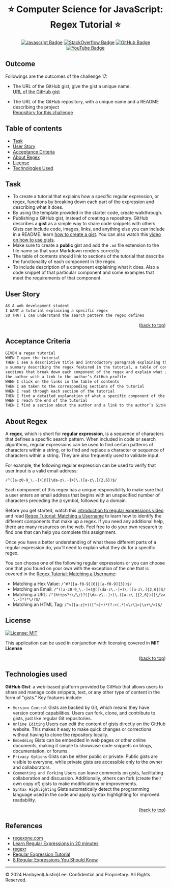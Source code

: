 <a ID="readme-top"></a>

<div align="center">

# ⭐ Computer Science for JavaScript: Regex Tutorial ⭐

[![Javascript Badge](https://img.shields.io/badge/JavaScript-323330?style=for-the-badge&logo=javascript&logoColor=F7DF1E)](https://www.w3schools.com/js/)
[![StackOverflow Badge](https://img.shields.io/badge/Stack_Overflow-FE7A16?style=for-the-badge&logo=stack-overflow&logoColor=white)](https://stackoverflow.com/)
[![GitHub Badge](https://img.shields.io/badge/GitHub-100000?style=for-the-badge&logo=github&logoColor=white)](https://github.com/)
[![YouTube Badge](https://img.shields.io/badge/YouTube-%23FF0000.svg?style=for-the-badge&logo=YouTube&logoColor=white)](https://www.youtube.com/watch?v=rhzKDrUiJVk)

</div>

## Outcome <a ID="outcome"></a>

Followings are the outcomes of the challenge 17:

* The URL of the GitHub gist, give the gist a unique name. </br>
[URL of the GitHub gist](https://gist.github.com/justinsta624/51a6c059eb538222552511239555835b) </br>

* The URL of the GitHub repository, with a unique name and a README describing the project </br>
[Repository for this challenge](https://github.com/justinsta624/ChivasRegex)


## Table of contents

- [Task](#task)
- [User Story](#user-story)
- [Acceptance Criteria](#acceptance-criteria)
- [About Regex](#about-regex)
- [License](#license)
- [Technologies Used](#technologies-used)


## Task <a ID="task"></a>

* To create a tutorial that explains how a specific regular expression, or regex, functions by breaking down each part of the expression and describing what it does.
* By using the template provided in the starter code, create walkthrough.
* Publishing a GitHub gist, instead of creating a repository. GitHub describes a **gist** as a simple way to share code snippets with others. Gists can include code, images, links, and anything else you can include in a README. learn [how to create a gist](https://help.github.com/en/github/writing-on-github/creating-gists). You can also watch this [video on how to use gists](https://www.youtube.com/watch?v=wc2NlcWjQHw).
* Make sure to create a **public** gist and add the `.md` file extension to the file name so that your Markdown renders correctly.
* The table of contents should link to sections of the tutorial that describe the functionality of each component in the regex. 
* To include description of a component explaining what it does. Also a code snippet of that particular component and some examples that meet the requirements of that component.

## User Story <a ID="user-story"></a>

```md
AS A web development student
I WANT a tutorial explaining a specific regex
SO THAT I can understand the search pattern the regex defines
```
<p align="right">(<a href="#readme-top">back to top</a>)</p>

## Acceptance Criteria <a ID="acceptance-criteria"></a>

```md
GIVEN a regex tutorial
WHEN I open the tutorial
THEN I see a descriptive title and introductory paragraph explaining the purpose of the tutorial,
a summary describing the regex featured in the tutorial, a table of contents linking to different
sections that break down each component of the regex and explain what it does, and a section about
the author with a link to the author’s GitHub profile
WHEN I click on the links in the table of contents
THEN I am taken to the corresponding sections of the tutorial
WHEN I read through each section of the tutorial
THEN I find a detailed explanation of what a specific component of the regex does
WHEN I reach the end of the tutorial
THEN I find a section about the author and a link to the author’s GitHub profile
```

## About Regex <a ID="about-regex"></a>

A **regex**, which is short for **regular expression**, is a sequence of characters that defines a specific search pattern. When included in code or search algorithms, regular expressions can be used to find certain patterns of characters within a string, or to find and replace a character or sequence of characters within a string. They are also frequently used to validate input. 

For example, the following regular expression can be used to verify that user input is a valid email address:

`/^([a-z0-9_\.-]+)@([\da-z\.-]+)\.([a-z\.]{2,6})$/`

Each component of this regex has a unique responsibility to make sure that a user enters an email address that begins with an unspecified number of characters preceding the `@` symbol, followed by a domain.

Before you get started, watch this [introduction to regular expressions video](https://youtu.be/7DG3kCDx53c) and read [Regex Tutorial: Matching a Username](https://coding-boot-camp.github.io/full-stack/computer-science/regex-tutorial) to learn how to identify the different components that make up a regex. If you need any additional help, there are many resources on the web. Feel free to do your own research to find one that can help you complete this assignment.

Once you have a better understanding of what these different parts of a regular expression do, you’ll need to explain what they do for a specific regex.

You can choose one of the following regular expressions or you can choose one that you found on your own with the exception of the one that is covered in the [Regex Tutorial: Matching a Username](https://coding-boot-camp.github.io/full-stack/computer-science/regex-tutorial):

* Matching a Hex Value: `/^#?([a-f0-9]{6}|[a-f0-9]{3})$/`
* Matching an Email: `/^([a-z0-9_\.-]+)@([\da-z\.-]+)\.([a-z\.]{2,6})$/`
* Matching a URL: `/^(https?:\/\/)?([\da-z\.-]+)\.([a-z\.]{2,6})([\/\w \.-]*)*\/?$/`
* Matching an HTML Tag: `/^<([a-z]+)([^<]+)*(?:>(.*)<\/\1>|\s+\/>)$/`

## License <a ID="license"></a>

[![License: MIT](https://img.shields.io/badge/License-MIT-yellow.svg)](https://opensource.org/licenses/MIT)

This application can be used in conjunction with licensing covered in  <b>MIT License</b>

<p align="right">(<a href="#readme-top">back to top</a>)</p>

## Technologies used <a ID="technologies-used"></a>

**GitHub Gist**: a web-based platform provided by GitHub that allows users to share and manage code snippets, text, or any other type of content in the form of "gists." Key features include:
</div>

- `Version Control` Gists are backed by Git, which means they have version control capabilities. Users can fork, clone, and contribute to gists, just like regular Git repositories. </div>
- `Online Editing` Users can edit the content of gists directly on the GitHub website. This makes it easy to make quick changes or corrections without having to clone the repository locally. </div>
- `Embedding` Gists can be embedded in web pages or other online documents, making it simple to showcase code snippets on blogs, documentation, or forums. </div>
- `Privacy Options` Gists can be either public or private. Public gists are visible to everyone, while private gists are accessible only to the owner and collaborators. </div>
- `Commenting and Forking` Users can leave comments on gists, facilitating collaboration and discussion. Additionally, others can fork (create their own copy of) gists to make modifications or improvements. </div>
- `Syntax Highlighting` Gists automatically detect the programming language used in the code and apply syntax highlighting for improved readability. </div>
 
<p align="right">(<a href="#readme-top">back to top</a>)</p>

## References
- [regexone.com](https://regexone.com/)
- [Learn Regular Expressions in 20 minutes](https://www.youtube.com/watch?v=rhzKDrUiJVk)
- [regexr](https://regexr.com/)
- [Regular Expression Tutorial](https://coding-boot-camp.github.io/full-stack/computer-science/regex-tutorial)
- [8 Regular Expressions You Should Know](https://developer.aliyun.com/article/38054)

---

© 2024 Hanbyeol(Justin)Lee. Confidential and Proprietary. All Rights Reserved.
